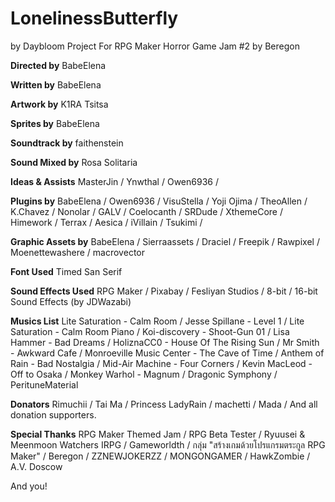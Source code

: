 # LonelinessButterfly
by Daybloom Project
For RPG Maker Horror Game Jam #2 by Beregon

**Directed by**
BabeElena

**Written by**
BabeElena

**Artwork by**
K1RA
Tsitsa

**Sprites by**
BabeElena

**Soundtrack by**
faithenstein

**Sound Mixed by**
Rosa Solitaria

**Ideas & Assists**
MasterJin /
Ynwthal / 
Owen6936 /

**Plugins by**
BabeElena /
Owen6936 /
VisuStella /
Yoji Ojima /
TheoAllen /
K.Chavez /
Nonolar /
GALV /
Coelocanth /
SRDude /
XthemeCore /
Himework /
Terrax /
Aesica /
iVillain /
Tsukimi /

**Graphic Assets by**
BabeElena /
Sierraassets / 
Draciel /
Freepik / 
Rawpixel / 
Moenettewashere /
macrovector

**Font Used**
Timed San Serif

**Sound Effects Used**
RPG Maker /
Pixabay /
Fesliyan Studios /
8-bit / 16-bit Sound Effects (by JDWazabi)

**Musics List**
Lite Saturation - Calm Room /
Jesse Spillane - Level 1 /
Lite Saturation - Calm Room Piano / 
Koi-discovery - Shoot-Gun 01 /
Lisa Hammer - Bad Dreams /
HoliznaCC0 - House Of The Rising Sun /
Mr Smith - Awkward Cafe /
Monroeville Music Center - The Cave of Time /
Anthem of Rain - Bad Nostalgia /
Mid-Air Machine - Four Corners /
Kevin MacLeod - Off to Osaka /
Monkey Warhol - Magnum /
Dragonic Symphony /
PerituneMaterial

**Donators**
Rimuchii /
Tai Ma /
Princess LadyRain /
machetti /
Mada /
And all donation supporters. 

**Special Thanks**
RPG Maker Themed Jam /
RPG Beta Tester /
Ryuusei & Meenmoon Watchers
IRPG /
Gameworldth /
กลุ่ม "สร้างเกมด้วยโปรแกรมตระกูล RPG Maker" /
Beregon /
ZZNEWJOKERZZ /
MONGONGAMER /
HawkZombie /
A.V. Doscow 

And you!

